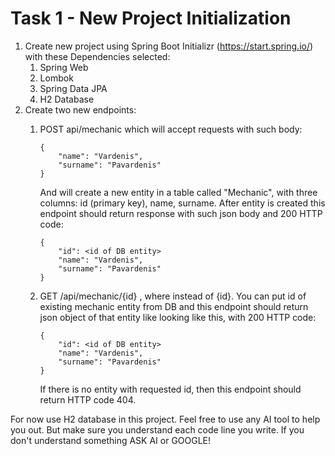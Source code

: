 # Task 1 - New Project Initialization

1. Create new project using Spring Boot Initializr (https://start.spring.io/) with these Dependencies selected:
   1. Spring Web
   2. Lombok
   3. Spring Data JPA
   4. H2 Database
2. Create two new endpoints:
   1. POST api/mechanic which will accept requests with such body:
       
          {
              "name": "Vardenis",
              "surname": "Pavardenis"
          }

       And will create a new entity in a table called "Mechanic", with three columns: id (primary key), name, surname.
       After entity is created this endpoint should return response with such json body and 200 HTTP code:

          {
              "id": <id of DB entity>
              "name": "Vardenis",
              "surname": "Pavardenis"
          }
   2. GET /api/mechanic/{id} , where instead of {id}. You can put id of existing mechanic entity from DB and this endpoint should return json object of that entity like looking like this, with 200 HTTP code:

          {
              "id": <id of DB entity>
              "name": "Vardenis",
              "surname": "Pavardenis"
          }
      If there is no entity with requested id, then this endpoint should return HTTP code 404.

For now use H2 database in this project. Feel free to use any AI tool to help you out. But make sure you understand each code line you write. If you don't understand something ASK AI or GOOGLE!